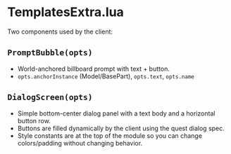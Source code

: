 # TemplatesExtra.lua

Two components used by the client:

## `PromptBubble(opts)`
- World-anchored billboard prompt with text + button.
- `opts.anchorInstance` (Model/BasePart), `opts.text`, `opts.name`

## `DialogScreen(opts)`
- Simple bottom-center dialog panel with a text body and a horizontal button row.
- Buttons are filled dynamically by the client using the quest dialog spec.
- Style constants are at the top of the module so you can change colors/padding without changing behavior.
